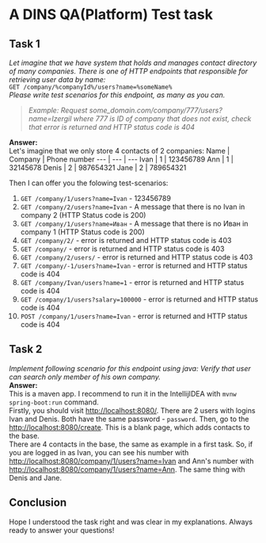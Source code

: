 # A DINS QA(Platform) Test task  
## Task 1 
*Let imagine that we have system that holds and manages contact directory of many companies.*
*There is one of HTTP endpoints that responsible for retrieving user data by name:*  
`GET /company/%companyId%/users?name=%someName%`  
*Please write test scenarios for this endpoint, as many as you can.*  
>*Example: Request some_domain.com/company/777/users?name=Izergil where 777 is ID of company that does not exist, check that error is returned and HTTP status code is 404* 
  
**Answer:**  
Let's imagine that we only store 4 contacts of 2 companies:
Name | Company | Phone number
--- | --- | ---
Ivan | 1 | 123456789
Ann | 1 | 32145678
Denis | 2 | 987654321
Jane | 2 | 789654321  
  
Then I can offer you the folowing test-scenarios:  
1. `GET /company/1/users?name=Ivan` - 123456789  
2. `GET /company/2/users?name=Ivan` - A message that there is no Ivan in company 2 (HTTP Status code is 200)
3. `GET /company/1/users?name=Иван` - A message that there is no Иван in company 1 (HTTP Status code is 200)
3. `GET /company/2/` - error is returned and HTTP status code is 403
4. `GET /company/` - error is returned and HTTP status code is 403
5. `GET /company/2/users/` -  error is returned and HTTP status code is 403 
6. `GET /company/-1/users?name=Ivan` - error is returned and HTTP status code is 404
6. `GET /company/Ivan/users?name=1` - error is returned and HTTP status code is 404
6. `GET /company/1/users?salary=100000` - error is returned and HTTP status code is 404
7. `POST /company/1/users?name=Ivan` - error is returned and HTTP status code is 404  
  
## Task 2  
*Implement following scenario for this endpoint using java: Verify that user can search only member of his own company.*  
**Answer:**  
This is a maven app. I recommend to run it in the IntellijIDEA with `mvnw spring-boot:run` command.  
Firstly, you should visit [http://localhost:8080/](http://localhost:8080/). There are 2 users with logins Ivan and Denis. 
Both have the same password - `password`. 
Then, go to the [http://localhost:8080/create](http://localhost:8080/create). This is a blank page, which adds contacts to the base.  
There are 4 contacts in the base, the same as example in a first task. So, if you are logged in as Ivan, you can see his number 
with [http://localhost:8080/company/1/users?name=Ivan](http://localhost:8080/company/1/users?name=Ivan) and Ann's number with [http://localhost:8080/company/1/users?name=Ann](http://localhost:8080/company/1/users?name=Ann).
The same thing with Denis and Jane.  
  
 ## Conclusion
 Hope I understood the task right and was clear in my explanations. Always ready to answer your questions! 
